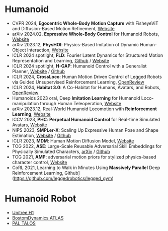# Humanoid
- CVPR 2024, **Egocentric Whole-Body Motion Capture** with FisheyeViT and Diffusion-Based Motion Refinement, [Website](https://people.mpi-inf.mpg.de/~jianwang/projects/egowholemocap/index.html)
- arXiv 2024.02, **Expressive Whole-Body Control** for Humanoid Robots, [Website](https://expressive-humanoid.github.io/)
- arXiv 2023.12, **PhysHOI**: Physics-Based Imitation of Dynamic Human-Object Interaction, [Website](https://wyhuai.github.io/physhoi-page/)
- ICLR 2024 spotlight, **FLD**: Fourier Latent Dynamics for Structured Motion Representation and Learning, [Github](https://github.com/mit-biomimetics/fld) / [Website](https://sites.google.com/view/iclr2024-fld/home)
- ICLR 2024 spotlight, **H-GAP**: Humanoid Control with a Generalist Planner, [Website](https://yingchenxu.com/hgap/) / [Github](https://github.com/facebookresearch/hgap)
- ICLR 2024, **CrossLoco**: Human Motion Driven Control of Legged Robots via Guided Unsupervised Reinforcement Learning, [OpenReview](https://openreview.net/forum?id=UCfz492fM8)
- ICLR 2024, **Habitat 3.0**: A Co-Habitat for Humans, Avatars, and Robots, [OpenReview](https://openreview.net/forum?id=4znwzG92CE)
- Humanoids 2023 oral, Deep **Imitation Learning** for Humanoid Loco-manipulation through Human Teleoperation, [Website](https://ut-austin-rpl.github.io/TRILL/)
- arXiv 2023.12, Real-World Humanoid Locomotion with **Reinforcement Learning**, [Website](https://learning-humanoid-locomotion.github.io/)
- ICCV 2023, **PHC**: **Perpetual Humanoid Control** for Real-time Simulated Avatars, [Website](https://www.zhengyiluo.com/PHC-Site/)
- NIPS 2023, **SMPLer-X**: Scaling Up Expressive Human Pose and Shape Estimation, [Website](https://caizhongang.github.io/projects/SMPLer-X/) / [Github](https://github.com/caizhongang/SMPLer-X)
- ICLR 2023, **MDM**: Human Motion Diffusion Model, [Website](https://guytevet.github.io/mdm-page/)
- TOG 2022, **ASE**: Large-Scale Reusable Adversarial Skill Embeddings for Physically Simulated Characters, [arXiv](https://arxiv.org/abs/2205.01906) / [Github](https://github.com/nv-tlabs/ASE)
- TOG 2021, **AMP**: adversarial motion priors for stylized physics-based character control, [Website](https://xbpeng.github.io/projects/AMP/)
- CoRL 2021, Learning to Walk in Minutes Using **Massively Parallel** Deep Reinforcement Learning, Github](https://github.com/leggedrobotics/legged_gym)

# Humanoid Robot
- [Unitree H1](https://www.unitree.com/h1/)
- [BostomDynamics ATLAS](https://bostondynamics.com/atlas/)
- [PAL TALOS](https://pal-robotics.com/robots/talos/)

